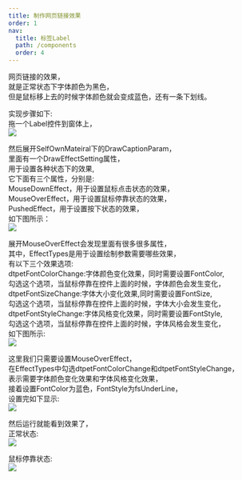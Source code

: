 ```yaml
---
title: 制作网页链接效果
order: 1
nav:
  title: 标签Label
  path: /components
  order: 4
---
```


网页链接的效果，  
就是正常状态下字体颜色为黑色，  
但是鼠标移上去的时候字体颜色就会变成蓝色，还有一条下划线。  
 
实现步骤如下:  
拖一个Label控件到窗体上，  
![](http://www.orangeui.cn/orangeuiblog/OrangeUI/3.2.OrangeUI%E6%8E%A7%E4%BB%B6%E4%BD%BF%E7%94%A8%E8%AF%B4%E6%98%8E(%E6%A0%87%E7%AD%BE%E6%8E%A7%E4%BB%B6Label)(%E7%A4%BA%E4%BE%8B2%20%E7%BD%91%E9%A1%B5%E9%93%BE%E6%8E%A5%E6%95%88%E6%9E%9C).files/image001.png)

然后展开SelfOwnMateiral下的DrawCaptionParam，  
里面有一个DrawEffectSetting属性，  
用于设置各种状态下的效果,  
它下面有三个属性，分别是:  
MouseDownEffect，用于设置鼠标点击状态的效果，  
MouseOverEffect，用于设置鼠标停靠状态的效果，  
PushedEffect，用于设置按下状态的效果，  
如下图所示：  
![](http://www.orangeui.cn/orangeuiblog/OrangeUI/3.2.OrangeUI%E6%8E%A7%E4%BB%B6%E4%BD%BF%E7%94%A8%E8%AF%B4%E6%98%8E(%E6%A0%87%E7%AD%BE%E6%8E%A7%E4%BB%B6Label)(%E7%A4%BA%E4%BE%8B2%20%E7%BD%91%E9%A1%B5%E9%93%BE%E6%8E%A5%E6%95%88%E6%9E%9C).files/image003.png)

展开MouseOverEffect会发现里面有很多很多属性，  
其中，EffectTypes是用于设置绘制参数需要哪些效果，  
有以下三个效果选项:  
dtpetFontColorChange:字体颜色变化效果，同时需要设置FontColor,  
勾选这个选项，当鼠标停靠在控件上面的时候，字体颜色会发生变化，  
dtpetFontSizeChange:字体大小变化效果,同时需要设置FontSize,  
勾选这个选项，当鼠标停靠在控件上面的时候，字体大小会发生变化，  
dtpetFontStyleChange:字体风格变化效果，同时需要设置FontStyle,  
勾选这个选项，当鼠标停靠在控件上面的时候，字体风格会发生变化，  
如下图所示:  
![](http://www.orangeui.cn/orangeuiblog/OrangeUI/3.2.OrangeUI%E6%8E%A7%E4%BB%B6%E4%BD%BF%E7%94%A8%E8%AF%B4%E6%98%8E(%E6%A0%87%E7%AD%BE%E6%8E%A7%E4%BB%B6Label)(%E7%A4%BA%E4%BE%8B2%20%E7%BD%91%E9%A1%B5%E9%93%BE%E6%8E%A5%E6%95%88%E6%9E%9C).files/image005.png)

这里我们只需要设置MouseOverEffect，  
在EffectTypes中勾选dtpetFontColorChange和dtpetFontStyleChange，  
表示需要字体颜色变化效果和字体风格变化效果，  
接着设置FontColor为蓝色，FontStyle为fsUnderLine，  
设置完如下显示:  
![](http://www.orangeui.cn/orangeuiblog/OrangeUI/3.2.OrangeUI%E6%8E%A7%E4%BB%B6%E4%BD%BF%E7%94%A8%E8%AF%B4%E6%98%8E(%E6%A0%87%E7%AD%BE%E6%8E%A7%E4%BB%B6Label)(%E7%A4%BA%E4%BE%8B2%20%E7%BD%91%E9%A1%B5%E9%93%BE%E6%8E%A5%E6%95%88%E6%9E%9C).files/image007.png)

然后运行就能看到效果了，  
正常状态:  
![](http://www.orangeui.cn/orangeuiblog/OrangeUI/3.2.OrangeUI%E6%8E%A7%E4%BB%B6%E4%BD%BF%E7%94%A8%E8%AF%B4%E6%98%8E(%E6%A0%87%E7%AD%BE%E6%8E%A7%E4%BB%B6Label)(%E7%A4%BA%E4%BE%8B2%20%E7%BD%91%E9%A1%B5%E9%93%BE%E6%8E%A5%E6%95%88%E6%9E%9C).files/image009.png)

鼠标停靠状态:  
![](http://www.orangeui.cn/orangeuiblog/OrangeUI/3.2.OrangeUI%E6%8E%A7%E4%BB%B6%E4%BD%BF%E7%94%A8%E8%AF%B4%E6%98%8E(%E6%A0%87%E7%AD%BE%E6%8E%A7%E4%BB%B6Label)(%E7%A4%BA%E4%BE%8B2%20%E7%BD%91%E9%A1%B5%E9%93%BE%E6%8E%A5%E6%95%88%E6%9E%9C).files/image011.png)



